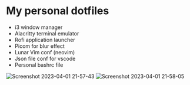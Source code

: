 # My personal dotfiles 

- i3 window manager
- Alacritty terminal emulator
- Rofi application launcher
- Picom for blur effect
- Lunar Vim conf (neovim)
- Json file conf for vscode
- Personal bashrc file


![Screenshot 2023-04-01 21-57-43](https://user-images.githubusercontent.com/110266171/229324840-ae238841-8d27-4479-865c-2afd7770b4d0.png)
![Screenshot 2023-04-01 21-58-05](https://user-images.githubusercontent.com/110266171/229324844-51c96609-e460-44f1-936e-584e21fe384f.png)

